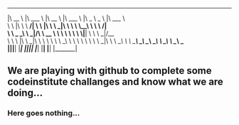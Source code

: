 
 ________   _______    ________   ________          _____ ______    _______      
|\   __  \ |\  ___ \  |\   __  \ |\   ___ \        |\   _ \  _   \ |\  ___ \     
\ \  \|\  \\ \   __/| \ \  \|\  \\ \  \_|\ \       \ \  \\\__\ \  \\ \   __/|    
 \ \   _  _\\ \  \_|/__\ \   __  \\ \  \ \\ \       \ \  \\|__| \  \\ \  \_|/__  
  \ \  \\  \|\ \  \_|\ \\ \  \ \  \\ \  \_\\ \       \ \  \    \ \  \\ \  \_|\ \ 
   \ \__\\ _\ \ \_______\\ \__\ \__\\ \_______\       \ \__\    \ \__\\ \_______\
    \|__|\|__| \|_______| \|__|\|__| \|_______|        \|__|     \|__| \|_______|
                                                                                 


## We are playing with github to complete some codeinstitute challanges and know what we are doing...

### Here goes nothing...
